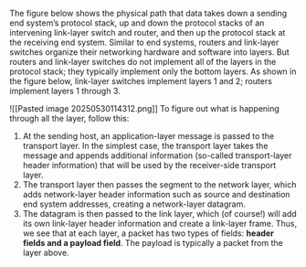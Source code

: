 The figure below shows the physical path that data takes down a sending end system’s protocol stack, up and down the protocol stacks of an intervening link-layer switch and router, and then up the protocol stack at the receiving end system.
Similar to end systems, routers and link-layer switches organize their networking hardware and software into layers. But routers and link-layer switches do not implement all of the layers in the protocol stack; they typically implement only the bottom layers. As shown in the figure below, link-layer switches implement layers 1 and 2; routers implement layers 1 through 3.

![[Pasted image 20250530114312.png]]
To figure out what is happening through all the layer, follow this:
1. At the sending host, an application-layer message is passed to the transport layer. In the simplest case, the transport layer takes the message and appends additional information (so-called transport-layer header information) that will be used by the receiver-side transport layer.
2. The transport layer then passes the segment to the network layer, which adds network-layer header information such as source and destination end system addresses, creating a network-layer datagram. 
3. The datagram is then passed to the link layer, which (of course!) will add its own link-layer header information and create a link-layer frame. 
Thus, we see that at each layer, a packet has two types of fields: **header fields and a payload field**. The payload is typically a packet from the layer above.
